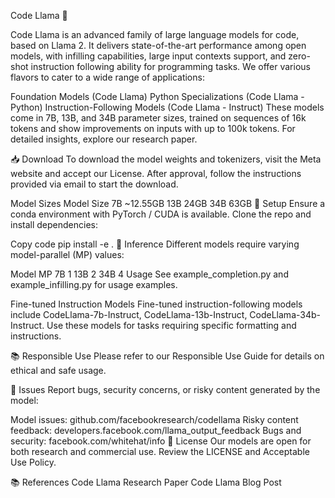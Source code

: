 Code Llama 🦙
 
 
 
 

Code Llama is an advanced family of large language models for code, based on Llama 2. It delivers state-of-the-art performance among open models, with infilling capabilities, large input contexts support, and zero-shot instruction following ability for programming tasks. We offer various flavors to cater to a wide range of applications:

Foundation Models (Code Llama)
Python Specializations (Code Llama - Python)
Instruction-Following Models (Code Llama - Instruct)
These models come in 7B, 13B, and 34B parameter sizes, trained on sequences of 16k tokens and show improvements on inputs with up to 100k tokens. For detailed insights, explore our research paper.

📥 Download
To download the model weights and tokenizers, visit the Meta website and accept our License. After approval, follow the instructions provided via email to start the download.

Model Sizes
Model	Size
7B	~12.55GB
13B	24GB
34B	63GB
🔧 Setup
Ensure a conda environment with PyTorch / CUDA is available. Clone the repo and install dependencies:

Copy code
pip install -e .
🤖 Inference
Different models require varying model-parallel (MP) values:

Model	MP
7B	1
13B	2
34B	4
Usage
See example_completion.py and example_infilling.py for usage examples.

Fine-tuned Instruction Models
Fine-tuned instruction-following models include CodeLlama-7b-Instruct, CodeLlama-13b-Instruct, CodeLlama-34b-Instruct. Use these models for tasks requiring specific formatting and instructions.

📚 Responsible Use
Please refer to our Responsible Use Guide for details on ethical and safe usage.

🐞 Issues
Report bugs, security concerns, or risky content generated by the model:

Model issues: github.com/facebookresearch/codellama
Risky content feedback: developers.facebook.com/llama_output_feedback
Bugs and security: facebook.com/whitehat/info
📃 License
Our models are open for both research and commercial use. Review the LICENSE and Acceptable Use Policy.

📚 References
Code Llama Research Paper
Code Llama Blog Post
